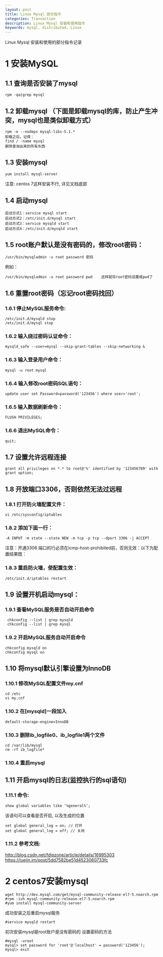 ```yaml
---
layout: post
title: Linux Mysql 部分指令
categories: Transaction
description: Linux Mysql 安装和使用指令
keywords: mysql, distributed, Linux
---
```


Linux Mysql 安装和使用的部分指令记录

# 1 安装MySQL
## 1.1 查询是否安装了mysql

```
rpm -qa|grep mysql
```

## 1.2 卸载mysql （下面是卸载mysql的库，防止产生冲突，mysql也是类似卸载方式）
```
rpm -e --nodeps mysql-libs-5.1.*
卸载之后，记得：
find / -name mysql
删除查询出来的所有东西
```

## 1.3 安装mysql
```
yum install mysql-server
```
注意: centos 7这样安装不行, 详见文档底部


## 1.4 启动mysql
```
启动方式1：service mysql start
启动方式2：/etc/init.d/mysql start
启动方式3：service mysqld start
启动方式4：/etc/init.d/mysqld start
```

## 1.5 root账户默认是没有密码的，修改root密码：
```
/usr/bin/mysqladmin -u root password 密码 
```
例如：
```
/usr/bin/mysqladmin -u root password pwd    这样就将root密码设置成pwd了
```


## 1.6 重置root密码（忘记root密码找回）

### 1.6.1 停止MySQL服务命令:
```
/etc/init.d/mysqld stop 
/etc/init.d/mysql stop
```
### 1.6.2 输入绕过密码认证命令：
```
mysqld_safe --user=mysql --skip-grant-tables --skip-networking &
```

### 1.6.3 输入登录用户命令：
```
mysql -u root mysql
```

### 1.6.4 输入修改root密码SQL语句：
```
update user set Password=password('123456') where user='root'; 
```

### 1.6.5 输入数据刷新命令：
```
FLUSH PRIVILEGES;
```

### 1.6.6 退出MySQL命令：
```
quit;
```

## 1.7 设置允许远程连接
```
grant all privileges on *.* to root@'%' identified by '123456789' with grant option;
```

## 1.8 开放端口3306，否则依然无法过远程

### 1.8.1 打开防火墙配置文件：
```
vi /etc/sysconfig/iptables
```

### 1.8.2 添加下面一行：
```
-A INPUT -m state --state NEW -m tcp -p tcp --dport 3306 -j ACCEPT
```
注意：开通3306 端口的行必须在icmp-host-prohibited前，否则无效：以下为配置结果图：

### 1.8.3 重启防火墙，使配置生效：
```
/etc/init.d/iptables restart  
```

## 1.9 设置开机启动mysql：
### 1.9.1 查看MySQL服务是否自动开启命令
```
 chkconfig --list | grep mysqld
 chkconfig --list | grep mysql
 ```

### 1.9.2 开启MySQL服务自动开启命令
```
chkconfig mysqld on
chkconfig mysql on
```


## 1.10 将mysql默认引擎设置为InnoDB

### 1.10.1 修改MySQL配置文件my.cnf
```
cd /etc
vi my.cnf
```

### 1.10.2 在[mysqld]一段加入
```
default-storage-engine=InnoDB
```

### 1.10.3 删除ib_logfile0、ib_logfile1两个文件
```
cd /var/lib/mysql
rm -rf ib_logfile*
```

### 1.10.4 重启mysql


## 1.11 开启mysql的日志(监控执行的sql语句)
### 1.11.1 命令:
```
show global variables like ‘%general%’;
```
该语句可以查看是否开启, 以及生成的位置

```
set global general_log = on; // 打开  
set global general_log = off; // 关闭 
```

### 1.11.2 参考文档:
http://blog.csdn.net/fdipzone/article/details/16995303
https://juejin.im/post/5dd7582be51d4523060733fc


# 2 centos7安装mysql

```
wget http://dev.mysql.com/get/mysql-community-release-el7-5.noarch.rpm
#rpm -ivh mysql-community-release-el7-5.noarch.rpm
#yum install mysql-community-server
```

成功安装之后重启mysql服务
```
#service mysqld restart
```

初次安装mysql是root账户是没有密码的
设置密码的方法
```
#mysql -uroot
mysql> set password for 'root'@'localhost' = password('123456');
mysql> exit
```
